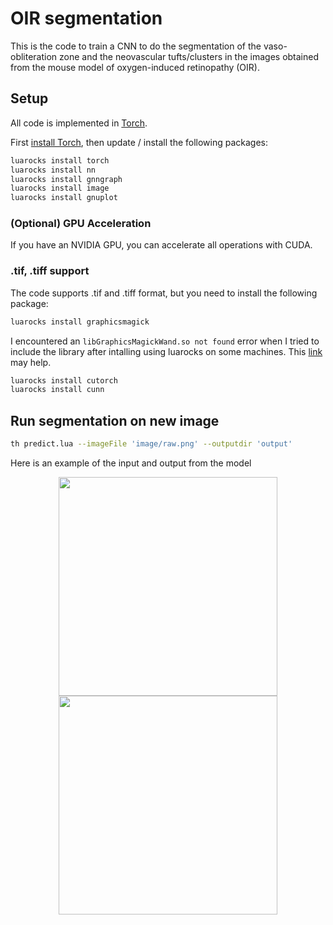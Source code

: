 # OIR segmentation

This is the code to train a CNN to do the segmentation of the vaso-obliteration zone and the neovascular tufts/clusters in the images obtained from the mouse model of oxygen-induced retinopathy (OIR).

## Setup
All code is implemented in [Torch](http://torch.ch/).

First [install Torch](http://torch.ch/docs/getting-started.html#installing-torch), then
update / install the following packages:

```bash
luarocks install torch
luarocks install nn
luarocks install gnngraph
luarocks install image
luarocks install gnuplot
```

### (Optional) GPU Acceleration

If you have an NVIDIA GPU, you can accelerate all operations with CUDA.

### .tif, .tiff support
The code supports .tif and .tiff format, but you need to install the following package:

```bash
luarocks install graphicsmagick
```
I encountered an `libGraphicsMagickWand.so not found` error when I tried to include the library after intalling using luarocks on some machines. This [link](https://github.com/eladhoffer/ImageNet-Training/issues/5) may help.

```bash
luarocks install cutorch
luarocks install cunn
```
## Run segmentation on new image

```bash
th predict.lua --imageFile 'image/raw.png' --outputdir 'output'
```

Here is an example of the input and output from the model
<div align='center'>
  <img src='image/raw.png' height='350px'>
  <img src='image/output/predict.png' height="350px">
</div>
